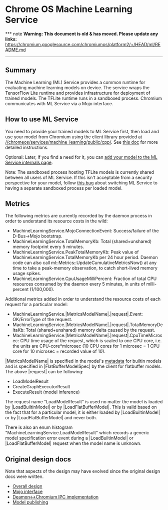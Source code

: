 # Chrome OS Machine Learning Service

*** note
**Warning: This document is old & has moved.  Please update any links:**<br>
https://chromium.googlesource.com/chromiumos/platform2/+/HEAD/ml/README.md
***

## Summary

The Machine Learning (ML) Service provides a common runtime for evaluating
machine learning models on device. The service wraps the TensorFlow Lite runtime
and provides infrastructure for deployment of trained models. The TFLite runtime
runs in a sandboxed process. Chromium communicates with ML Service via a Mojo
interface.

## How to use ML Service

You need to provide your trained models to ML Service first, then load and use
your model from Chromium using the client library provided at
[//chromeos/services/machine_learning/public/cpp/]. See [this
doc](docs/publish_and_use_model.md) for more detailed instructions.

Optional: Later, if you find a need for it, you can [add your model to the ML
Service internals page](docs/add_model_to_internals.md).

Note: The sandboxed process hosting TFLite models is currently shared between
all users of ML Service. If this isn't acceptable from a security perspective
for your model, follow [this bug](http://crbug.com/933017) about switching ML
Service to having a separate sandboxed process per loaded model.

## Metrics

The following metrics are currently recorded by the daemon process in order to
understand its resource costs in the wild:

* MachineLearningService.MojoConnectionEvent: Success/failure of the
  D-Bus->Mojo bootstrap.
* MachineLearningService.TotalMemoryKb: Total (shared+unshared) memory footprint
  every 5 minutes.
* MachineLearningService.PeakTotalMemoryKb: Peak value of
  MachineLearningService.TotalMemoryKb per 24 hour period. Daemon code can
  also call ml::Metrics::UpdateCumulativeMetricsNow() at any time to take a
  peak-memory observation, to catch short-lived memory usage spikes.
* MachineLearningService.CpuUsageMilliPercent: Fraction of total CPU resources
  consumed by the daemon every 5 minutes, in units of milli-percent (1/100,000).

Additional metrics added in order to understand the resource costs of each
request for a particular model:

* MachineLearningService.|MetricsModelName|.|request|.Event: OK/ErrorType of the
  request.
* MachineLearningService.|MetricsModelName|.|request|.TotalMemoryDeltaKb: Total
  (shared+unshared) memory delta caused by the request.
* MachineLearningService.|MetricsModelName|.|request|.CpuTimeMicrosec: CPU time
  usage of the request, which is scaled to one CPU core, i.e. the units are
  CPU-core\*microsec (10 CPU cores for 1 microsec = 1 CPU core for 10 microsec =
  recorded value of 10).

|MetricsModelName| is specified in the model's [metadata][model_metadata.cc] for
builtin models and is specified in |FlatBufferModelSpec| by the client for
flatbuffer models.
The above |request| can be following:

* LoadModelResult
* CreateGraphExecutorResult
* ExecuteResult (model inference)

The request name "LoadModelResult" is used no matter the model is loaded by
|LoadBuiltinModel| or by |LoadFlatBufferModel|. This is valid based on the fact
that for a particular model, it is either loaded by |LoadBuiltinModel| or by
|LoadFlatBufferModel| and never both.

There is also an enum histogram "MachineLearningService.LoadModelResult"
which records a generic model specification error event during a
|LoadBuiltinModel| or |LoadFlatBufferModel| request when the model name is
unknown.

## Original design docs

Note that aspects of the design may have evolved since the original design docs
were written.

* [Overall design](https://docs.google.com/document/d/1ezUf1hYTeFS2f5JUHZaNSracu2YmSBrjLkri6k6KB_w/edit#)
* [Mojo interface](https://docs.google.com/document/d/1pMXTG-OIhkNifR2DCPa2bCF0X3jrAM-U6UK230pBv5I/edit#)
* [Deamon\<-\>Chromium IPC implementation](https://docs.google.com/document/d/1EzBKLotvspe75GUB0Tdk_Namstyjm6rJHKvNmRCCAdM/edit#)
* [Model publishing](https://docs.google.com/document/d/1LD8sn8rMOX8y6CUGKsF9-0ieTbl97xZORZ2D2MjZeMI/edit#)


[//chromeos/services/machine_learning/public/cpp/]: https://cs.chromium.org/chromium/src/chromeos/services/machine_learning/public/cpp/service_connection.h
[model_metadata.cc]: https://chromium.googlesource.com/chromiumos/platform2/+/HEAD/ml/model_metadata.cc
